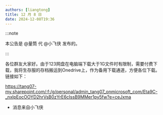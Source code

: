```yaml
---
authors: [liangtong]
title: 12 月 8 日
date: 2024-12-08T19:36
---
```


:::note

本公告是 @量筒 代 @小飞侠 发布的。

:::

各位群友大家好。由于123网盘在电脑端下载大于1G文件时有限制，需要付费下载，我将生存服的存档搬运到Onedrive上，作为备用下载通道，方便各位下载。链接如下：

https://tang07-my.sharepoint.com/:f:/g/personal/admin_tang07_onmicrosoft_com/Eta9C-_nxlpEocOOYD2hrVsB0zYrE6cIssB9MMer1py5fw?e=ceJxma

- 消息来自小飞侠
